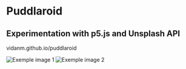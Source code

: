 # Puddlaroid
## Experimentation with p5.js and Unsplash API
vidanm.github.io/puddlaroid

![Exemple image 1](https://i.ibb.co/WGqv2Ch/Thu-Jul-1-12-49-16-PM-CEST-2021.png)
![Exemple image 2](https://i.ibb.co/fFkyscw/Thu-Jul-1-12-51-23-PM-CEST-2021.png)
